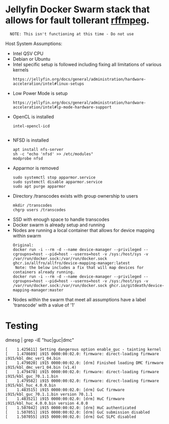 # Jellyfin Docker Swarm stack that allows for fault tollerant [rffmpeg](https://github.com/joshuaboniface/rffmpeg).
      NOTE: This isn't functioning at this time - Do not use
Host System Assumptions:
- Intel QSV CPU
- Debian or Ubuntu
- Intel specific setup is followed including fixing all limitations of various kernels
    ```
    https://jellyfin.org/docs/general/administration/hardware-acceleration/intel#linux-setups
- Low Power Mode is setup
    ```
    https://jellyfin.org/docs/general/administration/hardware-acceleration/intel#lp-mode-hardware-support
- OpenCL is installed
  ```
  intel-opencl-icd


- NFSD is installed
    ```
    apt install nfs-server
    sh -c "echo 'nfsd' >> /etc/modules"
    modprobe nfsd
- Apparmor is removed
    ```
    sudo systemctl stop apparmor.service
    sudo systemctl disable apparmor.service
    sudo apt purge apparmor
- Directory /transcodes exists with group ownership to users
    ```
  mkdir /transcodes
  chgrp users /transcodes  
- SSD with enough space to handle transcodes
- Docker swarm is already setup and running
- Nodes are running a local container that allows for device mapping within swarm
  ```
  Original:
  docker run -i --rm -d --name device-manager --privileged --cgroupns=host --pid=host --userns=host -v /sys:/host/sys -v /var/run/docker.sock:/var/run/docker.sock ghcr.io/allfro/allfro/device-mapping-manager:latest
   Note: the below includes a fix that will map devices for containers already running.
  docker run -i --rm -d --name device-manager --privileged --cgroupns=host --pid=host --userns=host -v /sys:/host/sys -v /var/run/docker.sock:/var/run/docker.sock ghcr.io/gitdeath/device-mapping-manager:master
  ```
- Nodes within the swarm that meet all assumptions have a label 'transcode' with a value of '1'





# Testing
dmesg | grep -iE "huc|guc|dmc"

```
[    1.425611] Setting dangerous option enable_guc - tainting kernel
[    1.478689] i915 0000:00:02.0: firmware: direct-loading firmware i915/kbl_dmc_ver1_04.bin
[    1.479020] i915 0000:00:02.0: [drm] Finished loading DMC firmware i915/kbl_dmc_ver1_04.bin (v1.4)
[    1.479478] i915 0000:00:02.0: firmware: direct-loading firmware i915/kbl_guc_70.1.1.bin
[    1.479582] i915 0000:00:02.0: firmware: direct-loading firmware i915/kbl_huc_4.0.0.bin
[    1.483515] i915 0000:00:02.0: [drm] GuC firmware i915/kbl_guc_70.1.1.bin version 70.1.1
[    1.483521] i915 0000:00:02.0: [drm] HuC firmware i915/kbl_huc_4.0.0.bin version 4.0.0
[    1.507042] i915 0000:00:02.0: [drm] HuC authenticated
[    1.507051] i915 0000:00:02.0: [drm] GuC submission disabled
[    1.507055] i915 0000:00:02.0: [drm] GuC SLPC disabled
```
